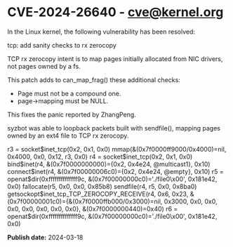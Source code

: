 # CVE-2024-26640 - cve@kernel.org

In the Linux kernel, the following vulnerability has been resolved:

tcp: add sanity checks to rx zerocopy

TCP rx zerocopy intent is to map pages initially allocated
from NIC drivers, not pages owned by a fs.

This patch adds to can_map_frag() these additional checks:

- Page must not be a compound one.
- page->mapping must be NULL.

This fixes the panic reported by ZhangPeng.

syzbot was able to loopback packets built with sendfile(),
mapping pages owned by an ext4 file to TCP rx zerocopy.

r3 = socket$inet_tcp(0x2, 0x1, 0x0)
mmap(&(0x7f0000ff9000/0x4000)=nil, 0x4000, 0x0, 0x12, r3, 0x0)
r4 = socket$inet_tcp(0x2, 0x1, 0x0)
bind$inet(r4, &(0x7f0000000000)={0x2, 0x4e24, @multicast1}, 0x10)
connect$inet(r4, &(0x7f00000006c0)={0x2, 0x4e24, @empty}, 0x10)
r5 = openat$dir(0xffffffffffffff9c, &(0x7f00000000c0)='./file0\x00',
    0x181e42, 0x0)
fallocate(r5, 0x0, 0x0, 0x85b8)
sendfile(r4, r5, 0x0, 0x8ba0)
getsockopt$inet_tcp_TCP_ZEROCOPY_RECEIVE(r4, 0x6, 0x23,
    &(0x7f00000001c0)={&(0x7f0000ffb000/0x3000)=nil, 0x3000, 0x0, 0x0, 0x0,
    0x0, 0x0, 0x0, 0x0}, &(0x7f0000000440)=0x40)
r6 = openat$dir(0xffffffffffffff9c, &(0x7f00000000c0)='./file0\x00',
    0x181e42, 0x0)

**Publish date:** 2024-03-18
